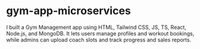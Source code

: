 # gym-app-microservices
I built a Gym Management app using HTML, Tailwind CSS, JS, TS, React, Node.js, and MongoDB. It lets users manage profiles and workout bookings, while admins can upload coach slots and track progress and sales reports.
